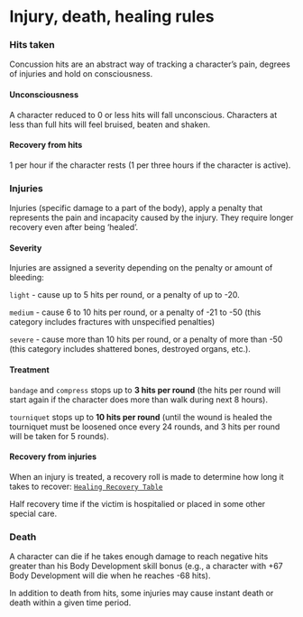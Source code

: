 # Injury, death, healing rules

### Hits taken
Concussion hits are an abstract way of tracking a character’s pain, degrees of injuries and hold on consciousness.

#### Unconsciousness
A character reduced to 0 or less hits will fall unconscious. Characters at less than full hits will feel bruised, beaten and shaken.

#### Recovery from hits
1 per hour if the character rests (1 per three hours if the character is active).

### Injuries
Injuries (specific damage to a part of the body), apply a penalty that represents the pain and incapacity caused by the injury. They require longer recovery even after being ‘healed’.

#### Severity
Injuries are assigned a severity depending on the penalty or amount of bleeding:

`light` - cause up to 5 hits per round, or a penalty of up to -20.

`medium` - cause 6 to 10 hits per round, or a penalty of -21 to -50 (this category includes fractures with unspecified penalties)

`severe` - cause more than 10 hits per round, or a penalty of more than -50 (this category includes shattered bones, destroyed organs, etc.).

#### Treatment
`bandage` and `compress` stops up to **3 hits per round** (the hits per round will start again if the character does more than walk during next 8 hours).

`tourniquet` stops up to **10 hits per round** (until the wound is healed the tourniquet must be loosened once every 24 rounds, and 3 hits per round will be taken for 5 rounds).

#### Recovery from injuries
When an injury is treated, a recovery roll is made to determine how long it takes to recover:
[`Healing Recovery Table`](https://drive.google.com/open?id=1rk8Q2vEI-Qxwu1bQZxEC13_q-qliadUf)

Half recovery time if the victim is hospitalied or placed in some other special care.

### Death
A character can die if he takes enough damage to reach negative hits greater than his Body Development skill bonus (e.g., a character with +67 Body Development will die when he reaches -68 hits).

In addition to death from hits, some injuries may cause instant death or death within a given time period.
